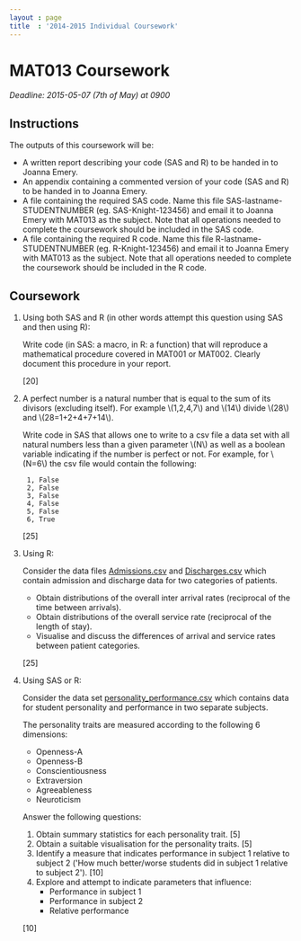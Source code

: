 ```yaml
---
layout : page
title  : '2014-2015 Individual Coursework'
---
```


# MAT013 Coursework

*Deadline: 2015-05-07 (7th of May) at 0900*

## Instructions

The outputs of this coursework will be:

- A written report describing your code (SAS and R) to be handed in to Joanna Emery.
- An appendix containing a commented version of your code (SAS and R) to be handed in to Joanna Emery.
- A file containing the required SAS code. Name this file SAS-lastname-STUDENTNUMBER (eg. SAS-Knight-123456) and email it to Joanna Emery with MAT013 as the subject. Note that all operations needed to complete the coursework should be included in the SAS code.
- A file containing the required R code. Name this file R-lastname-STUDENTNUMBER (eg. R-Knight-123456) and email it to Joanna Emery with MAT013 as the subject. Note that all operations needed to complete the coursework should be included in the R code.

## Coursework

1. Using both SAS and R (in other words attempt this question using SAS and then using R):

    Write code (in SAS: a macro, in R: a function) that will reproduce a mathematical procedure covered in MAT001 or MAT002. Clearly document this procedure in your report.

    [20]

2. A perfect number is a natural number that is equal to the sum of its divisors (excluding itself). For example \\(1,2,4,7\\) and \\(14\\) divide \\(28\\) and \\(28=1+2+4+7+14\\).

    Write code in SAS that allows one to write to a csv file a data set with all natural numbers less than a given parameter \\(N\\) as well as a boolean variable indicating if the number is perfect or not.
    For example, for \\(N=6\\) the csv file would contain the following:

        1, False
        2, False
        3, False
        4, False
        5, False
        6, True

    [25]

3. Using R:

    Consider the data files [Admissions.csv](./Data/Admissions.csv) and [Discharges.csv](./Data/Discharges.csv) which contain admission and discharge data for two categories of patients.

    - Obtain distributions of the overall inter arrival rates (reciprocal of the time between arrivals).
    - Obtain distributions of the overall service rate (reciprocal of the length of stay).
    - Visualise and discuss the differences of arrival and service rates between patient categories.

    [25]

4. Using SAS or R:

    Consider the data set [personality_performance.csv](Data/personality_performance.csv) which contains data for student personality and performance in two separate subjects.

    The personality traits are measured according to the following 6 dimensions:

    - Openness-A
    - Openness-B
    - Conscientiousness
    - Extraversion
    - Agreeableness
    - Neuroticism


    Answer the following questions:


    1. Obtain summary statistics for each personality trait. [5]
    2. Obtain a suitable visualisation for the personality traits. [5]
    3. Identify a measure that indicates performance in subject 1 relative to subject 2 ('How much better/worse students did in subject 1 relative to subject 2'). [10]
    4. Explore and attempt to indicate parameters that influence:
        - Performance in subject 1
        - Performance in subject 2
        - Relative performance

    [10]
